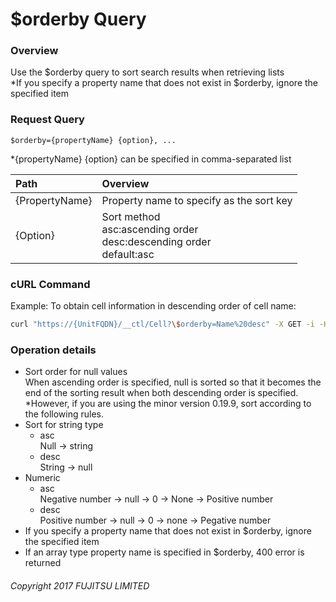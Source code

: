# $orderby Query

### Overview

Use the $orderby query to sort search results when retrieving lists  
\*If you specify a property name that does not exist in $orderby, ignore the specified item

### Request Query

```
$orderby={propertyName} {option}, ...
```

\*{propertyName} {option} can be specified in comma-separated list

|Path|Overview|
|:--|:--|
|{PropertyName}|Property name to specify as the sort key|
|{Option}|Sort method<br>asc:ascending order<br>desc:descending order<br>default:asc|

### cURL Command

Example: To obtain cell information in descending order of cell name:

```sh
curl "https://{UnitFQDN}/__ctl/Cell?\$orderby=Name%20desc" -X GET -i -H 'Authorization: Bearer {AccessToken}' -H 'Accept: application/json'
```

### Operation details

* Sort order for null values  
    When ascending order is specified, null is sorted so that it becomes the end of the sorting result when both descending order is specified.  
    \*However, if you are using the minor version 0.19.9, sort according to the following rules.
* Sort for string type
    * asc  
        Null -> string
    * desc  
        String -> null
* Numeric
    * asc  
        Negative number -> null -> 0 -> None -> Positive number
    * desc  
        Positive number -> null -> 0 -> none -> Pegative number
* If you specify a property name that does not exist in $orderby, ignore the specified item
* If an array type property name is specified in $orderby, 400 error is returned

###### Copyright 2017 FUJITSU LIMITED
